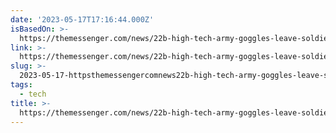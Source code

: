 ```yaml
---
date: '2023-05-17T17:16:44.000Z'
isBasedOn: >-
  https://themessenger.com/news/22b-high-tech-army-goggles-leave-soldiers-queasy-off-target-lawmakers-skeptical
link: >-
  https://themessenger.com/news/22b-high-tech-army-goggles-leave-soldiers-queasy-off-target-lawmakers-skeptical
slug: >-
  2023-05-17-httpsthemessengercomnews22b-high-tech-army-goggles-leave-soldiers-queasy-off-target-lawmakers-skeptical
tags:
  - tech
title: >-
  https://themessenger.com/news/22b-high-tech-army-goggles-leave-soldiers-queasy-off-target-lawmakers-skeptical
---
```


